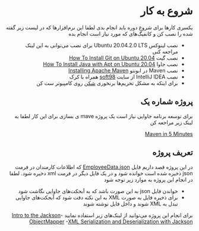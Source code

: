 <div dir="rtl" align='right'>

# شروع به کار

یکسری کارها  برای شروع دوره باید انجام بدی
لطفا این نرم‌افزارها که در لیست زیر گفته شده را نصب کن و کانفیگ‌های که مورد نیاز است انجام بده

- نصب لینوکس Ubuntu 20.04.2.0 LTS برای نصب می‌توانی به این لینک مراجعه کنی
- نصب گیت [How To Install Git on Ubuntu 20.04](https://www.digitalocean.com/community/tutorials/how-to-install-git-on-ubuntu-20-04)
- نصب جاوا [How To Install Java with Apt on Ubuntu 20.04](https://www.digitalocean.com/community/tutorials/how-to-install-java-with-apt-on-ubuntu-20-04)
- نصب Maven در ابونتو [Installing Apache Maven](https://maven.apache.org/install.html)
- نصب IntelliJ IDEA از سایت [soft98](https://soft98.ir) همراه با کرک
- برای اینکه به مشکل تحریم‌ها برنخوری [شکن](https://shecan.ir/) روی کامپیوتر ست کن

## پروژه شماره یک

برای توسعه برنامه جاوایی نیاز است یک پروژه mave ی بسازی برای این کار لطفا به لینک زیر مراجعه کن

[Maven in 5 Minutes](https://maven.apache.org/guides/getting-started/maven-in-five-minutes.html)

## تعریف پروژه

در این پروژه قصد داریم فایل [EmployeeData.json](./EmployeeData.json) که اطلاعات کارمندان در فرمت json ذخیره شده است خوانده شود و در یک فایل دیگر در فرمت xml دخیره شود.
لطفا در انجام این پروژه به موارد زیر توجه شود
- خواندن فایل json به این صورت باشد که به آبجکت‌های جاوایی نگاشت شود
- برای ذخیره فایل به صورت XML به این نکته دقت شود که آبجکت‌های جاوایی تبدل به XML شوند و داخل فایل نوشته شوند

برای انجام این پروژه می‌توانید از لینک‌های زیر استفاده نمایید
-[Intro to the Jackson ObjectMapper](https://www.baeldung.com/jackson-object-mapper-tutorial)
-[XML Serialization and Deserialization with Jackson](https://www.baeldung.com/jackson-xml-serialization-and-deserialization)

</div>